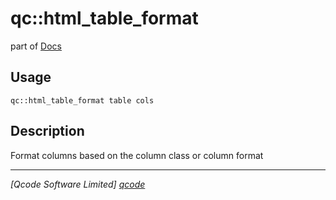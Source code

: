 qc::html_table_format
=====================

part of [Docs](../index.md)

Usage
-----
`qc::html_table_format table cols`

Description
-----------
Format columns based on the column class or column format

----------------------------------
*[Qcode Software Limited] [qcode]*

[qcode]: http://www.qcode.co.uk "Qcode Software"